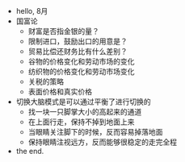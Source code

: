 - hello, 8月
- 国富论
    - 财富是否指金银的量？
    - 限制进口，鼓励出口的用意是？
    - 贸易比偿还财务比有什么差别？
    - 谷物的价格变化和劳动市场的变化
    - 纺织物的价格变化和劳动市场变化
    - 关税的策略
    - 表面价格和真实价格
- 切换大脑模式是可以通过平衡了进行切换的
    - 找一块一只脚掌大小的高起来的通道
    - 在上面行走，保持不掉到地面上来
    - 当眼睛关注脚下的时候，反而容易掉落地面
    - 保持眼睛注视远方，反而能够很稳定的走完全程
- the end.
